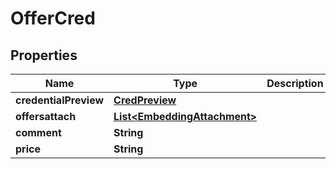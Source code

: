 # OfferCred

## Properties
Name | Type | Description | Notes
------------ | ------------- | ------------- | -------------
**credentialPreview** | [**CredPreview**](CredPreview.md) |  | 
**offersattach** | [**List&lt;EmbeddingAttachment&gt;**](EmbeddingAttachment.md) |  | 
**comment** | **String** |  |  [optional]
**price** | **String** |  |  [optional]
